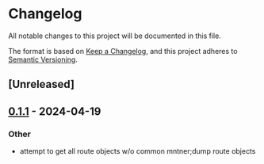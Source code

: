 # Changelog
All notable changes to this project will be documented in this file.

The format is based on [Keep a Changelog](https://keepachangelog.com/en/1.0.0/),
and this project adheres to [Semantic Versioning](https://semver.org/spec/v2.0.0.html).

## [Unreleased]

## [0.1.1](https://github.com/SichangHe/internet_route_verification/compare/stat_route_objects-v0.1.0...stat_route_objects-v0.1.1) - 2024-04-19

### Other
- attempt to get all route objects w/o common mntner;dump route objects
